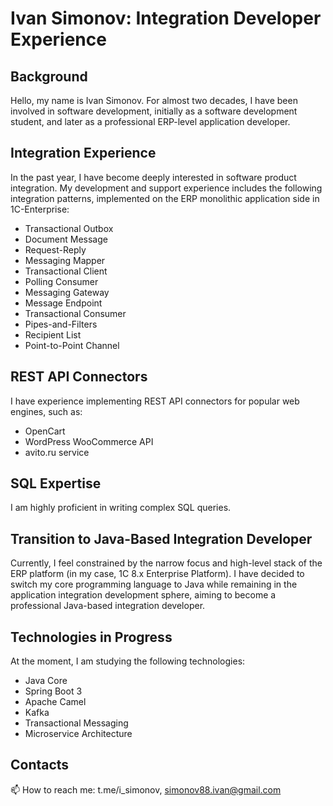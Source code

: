 # Ivan Simonov: Integration Developer Experience

## Background

Hello, my name is Ivan Simonov. For almost two decades, I have been involved in software development, initially as a software development student, and later as a professional ERP-level application developer.

## Integration Experience

In the past year, I have become deeply interested in software product integration. My development and support experience includes the following integration patterns, implemented on the ERP monolithic application side in 1C-Enterprise:

- Transactional Outbox
- Document Message
- Request-Reply
- Messaging Mapper
- Transactional Client
- Polling Consumer
- Messaging Gateway
- Message Endpoint
- Transactional Consumer
- Pipes-and-Filters
- Recipient List
- Point-to-Point Channel

## REST API Connectors

I have experience implementing REST API connectors for popular web engines, such as:

- OpenCart
- WordPress WooCommerce API
- avito.ru service

## SQL Expertise

I am highly proficient in writing complex SQL queries.

## Transition to Java-Based Integration Developer

Currently, I feel constrained by the narrow focus and high-level stack of the ERP platform (in my case, 1C 8.x Enterprise Platform). I have decided to switch my core programming language to Java while remaining in the application integration development sphere, aiming to become a professional Java-based integration developer.

## Technologies in Progress

At the moment, I am studying the following technologies:

- Java Core
- Spring Boot 3
- Apache Camel
- Kafka
- Transactional Messaging
- Microservice Architecture


## Contacts
📫 How to reach me: t.me/i_simonov, simonov88.ivan@gmail.com

<!---
i-simonov/i-simonov is a ✨ special ✨ repository because its `README.md` (this file) appears on your GitHub profile.
You can click the Preview link to take a look at your changes.
--->
